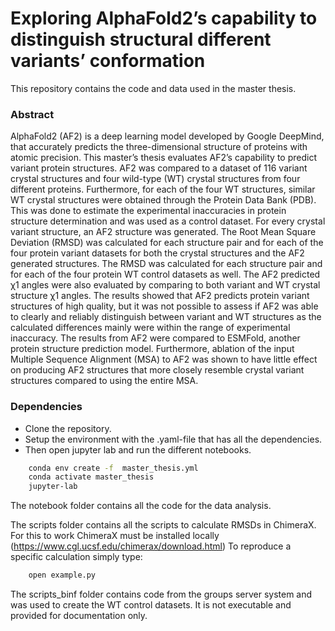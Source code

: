 # Exploring AlphaFold2’s capability to distinguish structural different variants’ conformation
This repository contains the code and data used in the master thesis.

### Abstract
AlphaFold2 (AF2) is a deep learning model developed by Google DeepMind, that accurately predicts the three-dimensional structure of proteins with atomic precision. This master’s thesis evaluates AF2’s capability to predict variant protein structures. AF2 was compared to a dataset of 116 variant crystal structures and four wild-type (WT) crystal structures from four different proteins. Furthermore, for each of the four WT structures, similar WT crystal structures were obtained through the Protein Data Bank (PDB). This was done to estimate the experimental inaccuracies in protein structure determination and was used as a control dataset. For every crystal variant structure, an AF2 structure was generated. The Root Mean Square Deviation (RMSD) was calculated for each structure pair and for each of the four protein variant datasets for both the crystal structures and the AF2 generated structures. The RMSD was calculated for each structure pair and for each of the four protein WT control datasets as well. The AF2 predicted χ1 angles were also evaluated by comparing to both variant and WT crystal structure χ1 angles. The results showed that AF2 predicts protein variant structures of high quality, but it was not possible to assess if AF2 was able to clearly and reliably distinguish between variant and WT structures as the calculated differences mainly were within the range of experimental inaccuracy. The results from AF2 were compared to ESMFold, another protein structure prediction model. Furthermore, ablation of the input Multiple Sequence Alignment (MSA) to AF2 was shown to have little effect on producing AF2 structures that more closely resemble crystal variant structures compared to using the entire MSA.
### Dependencies
- Clone the repository.
- Setup the environment with the .yaml-file that has all the dependencies.
- Then open jupyter lab and run the different notebooks.

```bash
    conda env create -f  master_thesis.yml
    conda activate master_thesis
    jupyter-lab
```

The notebook folder contains all the code for the data analysis.

The scripts folder contains all the scripts to calculate RMSDs in ChimeraX. For this to work ChimeraX must be installed locally (https://www.cgl.ucsf.edu/chimerax/download.html)
To reproduce a specific calculation simply type:
```bash
    open example.py
```

The scripts_binf folder contains code from the groups server system and was used to create the WT control datasets. It is not executable and provided for documentation only.
